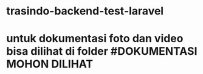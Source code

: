 # trasindo-backend-test-laravel

<h1>untuk dokumentasi foto dan video bisa dilihat di folder #DOKUMENTASI MOHON DILIHAT</h1>
